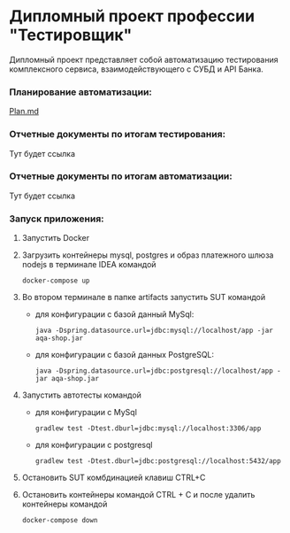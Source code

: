 # Дипломный проект профессии "Тестировщик"

Дипломный проект представляет собой автоматизацию тестирования комплексного сервиса, взаимодействующего с СУБД и API Банка.

### Планирование автоматизации:

[Plan.md](https://github.com/GeorgKonst/Diplom-AQA/blob/master/docs/Plan.md)


### Отчетные документы по итогам тестирования:

Тут будет ссылка


### Отчетные документы по итогам автоматизации:

Тут будет ссылка


### Запуск приложения:
1. Запустить Docker
2. Загрузить контейнеры mysql, postgres и образ платежного шлюза nodejs в терминале IDEA командой
 
    ````
    docker-compose up
    ````
3. Во втором терминале в папке artifacts запустить SUT командой

   - для конфигурации с базой данный MySql: 
  
      ````
      java -Dspring.datasource.url=jdbc:mysql://localhost/app -jar aqa-shop.jar
      ````
            
   - для конфигурации с базой данных PostgreSQL:
  
       ````
       java -Dspring.datasource.url=jdbc:postgresql://localhost/app -jar aqa-shop.jar
       ```` 
            
4. Запустить автотесты командой 

   -  для конфигурации с MySql
 
      ````
      gradlew test -Dtest.dburl=jdbc:mysql://localhost:3306/app
      ````
            
   - для конфигурации с postgresql
 
      ````
      gradlew test -Dtest.dburl=jdbc:postgresql://localhost:5432/app
      ````
5. Остановить SUT комбдинацией клавиш CTRL+C
6. Остановить контейнеры командой CTRL + C и после удалить контейнеры командой

      ````
      docker-compose down
      ````     
